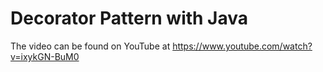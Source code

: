 # Decorator Pattern with Java

The video can be found on YouTube at https://www.youtube.com/watch?v=ixykGN-BuM0

